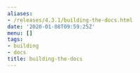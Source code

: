 ```yaml
---
aliases:
- /releases/4.3.1/building-the-docs.html
date: '2020-01-08T09:59:25Z'
menu: []
tags:
- building
- docs
title: building-the-docs
---
```


